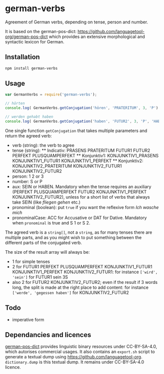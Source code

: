 # german-verbs

Agreement of German verbs, depending on tense, person and number.

It is based on the german-pos-dict: https://github.com/languagetool-org/german-pos-dict which provides an extensive morphological and syntactic lexicon for German.


## Installation 
```sh
npm install german-verbs
```

## Usage

```javascript
var GermanVerbs = require('german-verbs');

// hörten
console.log( GermanVerbs.getConjugation('hören', 'PRATERITUM', 3, 'P') );

// werden gehabt haben
console.log( GermanVerbs.getConjugation('haben', 'FUTUR2', 3, 'P', 'HABEN') );
```

One single function `getConjugation` that takes multiple parameters and return the agreed verb:

* verb (string): the verb to agree
* tense (string): 
** Indicativ: PRASENS PRATERITUM FUTUR1 FUTUR2 PERFEKT PLUSQUAMPERFEKT
** Konjunktiv1: KONJUNKTIV1_PRASENS KONJUNKTIV1_FUTUR1 KONJUNKTIV1_PERFEKT 
** Konjunktiv2: KONJUNKTIV2_PRATERITUM KONJUNKTIV2_FUTUR1 KONJUNKTIV2_FUTUR2
* person: 1 2 or 3
* number: S or P
* aux: SEIN or HABEN. Mandatory when the tense requires an auxiliary (PERFEKT PLUSQUAMPERFEKT FUTUR2 KONJUNKTIV1_PERFEKT KONJUNKTIV2_FUTUR2), unless for a short list of verbs that always take SEIN (like _fliegen_ _gehen_ etc.)
* pronominal (boolean): put `true` if you want the reflexive form _Ich wasche mich_
* pronominalCase: ACC for Accusative or DAT for Dative. Mandatory when `pronominal` is true and S 1 or S 2.

The agreed verb is a `string[]`, not a `string`, as for many tenses there are multiple parts, and as you might wish to put something between the different parts of the conjugated verb.

The size of the result array will always be:

* 1 for simple tenses
* 2 for FUTUR1 PERFEKT PLUSQUAMPERFEKT KONJUNKTIV1_FUTUR1 KONJUNKTIV1_PERFEKT KONJUNKTIV2_FUTUR1: for instance `['wird', 'sein']` for FUTUR1 sein 3S
* also 2 for FUTUR2 KONJUNKTIV2_FUTUR2; even if the result if 3 words long, the split is made at the right place to add content:  for instance `['werde', 'gegessen haben']` for KONJUNKTIV2_FUTUR2


## Todo

* imperative form

## Dependancies and licences

[german-pos-dict](https://github.com/languagetool-org/german-pos-dict) provides linguistic binary resources under CC-BY-SA-4.0, which autorises commercial usages. It also contains an `export.sh` script to generate a textual dump using https://github.com/languagetool-org. `dictionary.dump` is this textual dump. It remains under CC-BY-SA-4.0 licence.
